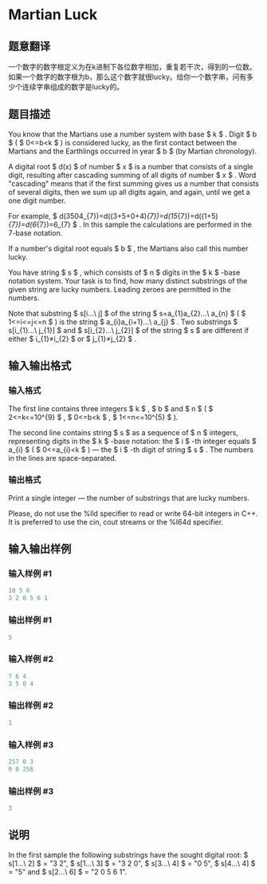 # Martian Luck

## 题意翻译

一个数字的数字根定义为在k进制下各位数字相加，重复若干次，得到的一位数。如果一个数字的数字根为b，那么这个数字就很lucky。给你一个数字串，问有多少个连续字串组成的数字是lucky的。

## 题目描述

You know that the Martians use a number system with base $ k $ . Digit $ b $ ( $ 0<=b&lt;k $ ) is considered lucky, as the first contact between the Martians and the Earthlings occurred in year $ b $ (by Martian chronology).

A digital root $ d(x) $ of number $ x $ is a number that consists of a single digit, resulting after cascading summing of all digits of number $ x $ . Word "cascading" means that if the first summing gives us a number that consists of several digits, then we sum up all digits again, and again, until we get a one digit number.

For example, $ d(3504_{7})=d((3+5+0+4)_{7})=d(15_{7})=d((1+5)_{7})=d(6_{7})=6_{7} $ . In this sample the calculations are performed in the 7-base notation.

If a number's digital root equals $ b $ , the Martians also call this number lucky.

You have string $ s $ , which consists of $ n $ digits in the $ k $ -base notation system. Your task is to find, how many distinct substrings of the given string are lucky numbers. Leading zeroes are permitted in the numbers.

Note that substring $ s[i...\ j] $ of the string $ s=a_{1}a_{2}...\ a_{n} $ ( $ 1<=i<=j<=n $ ) is the string $ a_{i}a_{i+1}...\ a_{j} $ . Two substrings $ s[i_{1}...\ j_{1}] $ and $ s[i_{2}...\ j_{2}] $ of the string $ s $ are different if either $ i_{1}≠i_{2} $ or $ j_{1}≠j_{2} $ .

## 输入输出格式

### 输入格式

The first line contains three integers $ k $ , $ b $ and $ n $ ( $ 2<=k<=10^{9} $ , $ 0<=b&lt;k $ , $ 1<=n<=10^{5} $ ).

The second line contains string $ s $ as a sequence of $ n $ integers, representing digits in the $ k $ -base notation: the $ i $ -th integer equals $ a_{i} $ ( $ 0<=a_{i}&lt;k $ ) — the $ i $ -th digit of string $ s $ . The numbers in the lines are space-separated.

### 输出格式

Print a single integer — the number of substrings that are lucky numbers.

Please, do not use the %lld specifier to read or write 64-bit integers in С++. It is preferred to use the cin, cout streams or the %I64d specifier.

## 输入输出样例

### 输入样例 #1

```cpp
10 5 6
3 2 0 5 6 1

```
### 输出样例 #1

```cpp
5
```


### 输入样例 #2

```cpp
7 6 4
3 5 0 4

```
### 输出样例 #2

```cpp
1
```


### 输入样例 #3

```cpp
257 0 3
0 0 256

```
### 输出样例 #3

```cpp
3
```


## 说明

In the first sample the following substrings have the sought digital root: $ s[1...\ 2] $ = "3 2", $ s[1...\ 3] $ = "3 2 0", $ s[3...\ 4] $ = "0 5", $ s[4...\ 4] $ = "5" and $ s[2...\ 6] $ = "2 0 5 6 1".

